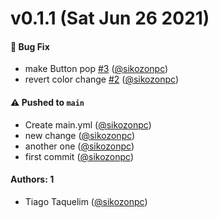 # v0.1.1 (Sat Jun 26 2021)

#### 🐛 Bug Fix

- make Button pop [#3](https://github.com/sikozonpc/learnstorybook-design-system/pull/3) ([@sikozonpc](https://github.com/sikozonpc))
- revert color change [#2](https://github.com/sikozonpc/learnstorybook-design-system/pull/2) ([@sikozonpc](https://github.com/sikozonpc))

#### ⚠️ Pushed to `main`

- Create main.yml ([@sikozonpc](https://github.com/sikozonpc))
- new change ([@sikozonpc](https://github.com/sikozonpc))
- another one ([@sikozonpc](https://github.com/sikozonpc))
- first commit ([@sikozonpc](https://github.com/sikozonpc))

#### Authors: 1

- Tiago Taquelim ([@sikozonpc](https://github.com/sikozonpc))
